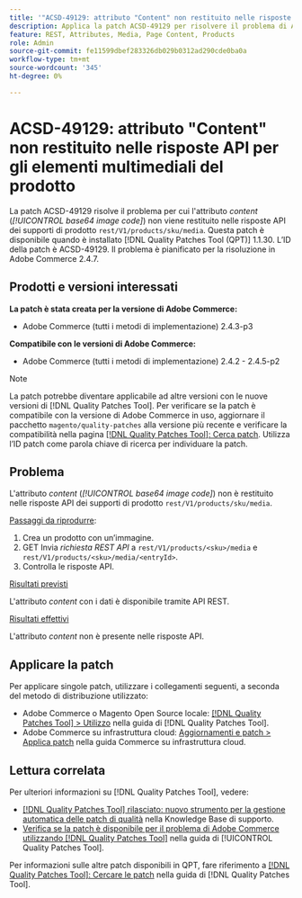 ```yaml
---
title: '"ACSD-49129: attributo "Content" non restituito nelle risposte API dei supporti di prodotto"'
description: Applica la patch ACSD-49129 per risolvere il problema di Adobe Commerce, in cui l’attributo *content* (*base64 image code*) non viene restituito nelle risposte API "rest/V1/products/sku/media" product media.
feature: REST, Attributes, Media, Page Content, Products
role: Admin
source-git-commit: fe11599dbef283326db029b0312ad290cde0ba0a
workflow-type: tm+mt
source-wordcount: '345'
ht-degree: 0%

---
```


# ACSD-49129: attributo &quot;Content&quot; non restituito nelle risposte API per gli elementi multimediali del prodotto

La patch ACSD-49129 risolve il problema per cui l&#39;attributo *content* (*[!UICONTROL base64 image code]*) non viene restituito nelle risposte API dei supporti di prodotto `rest/V1/products/sku/media`. Questa patch è disponibile quando è installato [!DNL Quality Patches Tool (QPT)] 1.1.30. L’ID della patch è ACSD-49129. Il problema è pianificato per la risoluzione in Adobe Commerce 2.4.7.

## Prodotti e versioni interessati

**La patch è stata creata per la versione di Adobe Commerce:**

* Adobe Commerce (tutti i metodi di implementazione) 2.4.3-p3

**Compatibile con le versioni di Adobe Commerce:**

* Adobe Commerce (tutti i metodi di implementazione) 2.4.2 - 2.4.5-p2

>[!NOTE]
>
>La patch potrebbe diventare applicabile ad altre versioni con le nuove versioni di [!DNL Quality Patches Tool]. Per verificare se la patch è compatibile con la versione di Adobe Commerce in uso, aggiornare il pacchetto `magento/quality-patches` alla versione più recente e verificare la compatibilità nella pagina [[!DNL Quality Patches Tool]: Cerca patch](https://experienceleague.adobe.com/tools/commerce-quality-patches/index.html). Utilizza l’ID patch come parola chiave di ricerca per individuare la patch.

## Problema

L&#39;attributo *content* (*[!UICONTROL base64 image code]*) non è restituito nelle risposte API dei supporti di prodotto `rest/V1/products/sku/media`.

<u>Passaggi da riprodurre</u>:

1. Crea un prodotto con un’immagine.
1. GET Invia *richiesta REST API* a `rest/V1/products/<sku>/media` e `rest/V1/products/<sku>/media/<entryId>`.
1. Controlla le risposte API.

<u>Risultati previsti</u>

L&#39;attributo *content* con i dati è disponibile tramite API REST.

<u>Risultati effettivi</u>

L&#39;attributo *content* non è presente nelle risposte API.

## Applicare la patch

Per applicare singole patch, utilizzare i collegamenti seguenti, a seconda del metodo di distribuzione utilizzato:

* Adobe Commerce o Magento Open Source locale: [[!DNL Quality Patches Tool] > Utilizzo](/help/tools/quality-patches-tool/usage.md) nella guida di [!DNL Quality Patches Tool].
* Adobe Commerce su infrastruttura cloud: [Aggiornamenti e patch > Applica patch](https://experienceleague.adobe.com/docs/commerce-cloud-service/user-guide/develop/upgrade/apply-patches.html) nella guida Commerce su infrastruttura cloud.

## Lettura correlata

Per ulteriori informazioni su [!DNL Quality Patches Tool], vedere:

* [[!DNL Quality Patches Tool] rilasciato: nuovo strumento per la gestione automatica delle patch di qualità](https://experienceleague.adobe.com/en/docs/commerce-knowledge-base/kb/announcements/commerce-announcements/magento-quality-patches-released-new-tool-to-self-serve-quality-patches) nella Knowledge Base di supporto.
* [Verifica se la patch è disponibile per il problema di Adobe Commerce utilizzando  [!DNL Quality Patches Tool]](/help/tools/quality-patches-tool/patches-available-in-qpt/check-patch-for-magento-issue-with-magento-quality-patches.md) nella guida di [!UICONTROL Quality Patches Tool].


Per informazioni sulle altre patch disponibili in QPT, fare riferimento a [[!DNL Quality Patches Tool]: Cercare le patch](https://experienceleague.adobe.com/tools/commerce-quality-patches/index.html) nella guida di [!DNL Quality Patches Tool].
